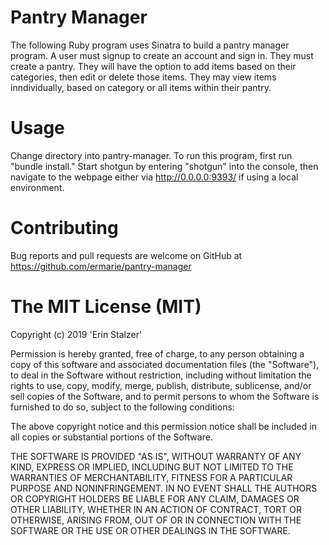 # Pantry Manager

The following Ruby program uses Sinatra to build a pantry manager program. A user must signup to create an account and sign in. They must create a pantry. They will have the option to add items based on their categories, then edit or delete those items. They may view items inndividually, based on category or all items within their pantry.

# Usage

Change directory into pantry-manager. To run this program, first run "bundle install."  Start shotgun by entering "shotgun" into the console, then navigate to the webpage either via http://0.0.0.0:9393/ if using a local environment.

# Contributing

Bug reports and pull requests are welcome on GitHub at https://github.com/ermarie/pantry-manager

# The MIT License (MIT)

Copyright (c) 2019 'Erin Stalzer'

Permission is hereby granted, free of charge, to any person obtaining a copy
of this software and associated documentation files (the "Software"), to deal
in the Software without restriction, including without limitation the rights
to use, copy, modify, merge, publish, distribute, sublicense, and/or sell
copies of the Software, and to permit persons to whom the Software is
furnished to do so, subject to the following conditions:

The above copyright notice and this permission notice shall be included in
all copies or substantial portions of the Software.

THE SOFTWARE IS PROVIDED "AS IS", WITHOUT WARRANTY OF ANY KIND, EXPRESS OR
IMPLIED, INCLUDING BUT NOT LIMITED TO THE WARRANTIES OF MERCHANTABILITY,
FITNESS FOR A PARTICULAR PURPOSE AND NONINFRINGEMENT. IN NO EVENT SHALL THE
AUTHORS OR COPYRIGHT HOLDERS BE LIABLE FOR ANY CLAIM, DAMAGES OR OTHER
LIABILITY, WHETHER IN AN ACTION OF CONTRACT, TORT OR OTHERWISE, ARISING FROM,
OUT OF OR IN CONNECTION WITH THE SOFTWARE OR THE USE OR OTHER DEALINGS IN
THE SOFTWARE.